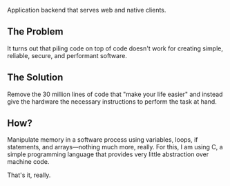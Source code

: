 Application backend that serves web and native clients.

## The Problem

It turns out that piling code on top of code doesn't work for creating simple, reliable, secure, and performant software.

## The Solution

Remove the 30 million lines of code that "make your life easier" and instead give the hardware the necessary instructions to perform the task at hand.

## How?

Manipulate memory in a software process using variables, loops, if statements, and arrays—nothing much more, really. For this, I am using C, a simple programming language that provides very little abstraction over machine code.

That's it, really.